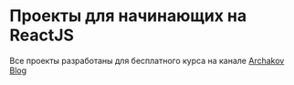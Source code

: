 # Проекты для начинающих на ReactJS

Все проекты разработаны для бесплатного курса на канале [Archakov Blog](https://www.youtube.com/c/ArchakovBlog)

